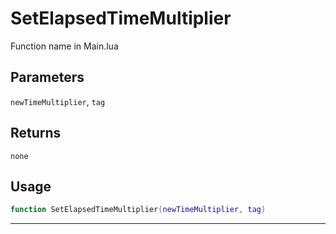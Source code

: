 # SetElapsedTimeMultiplier
Function name in Main.lua
## Parameters
`newTimeMultiplier`, `tag`
## Returns
`none`
## Usage
```lua
function SetElapsedTimeMultiplier(newTimeMultiplier, tag)
```
---
